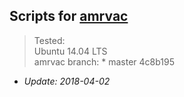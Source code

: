## Scripts for [amrvac](https://github.com/amrvac/amrvac)
> Tested:<br />
> Ubuntu 14.04 LTS<br />
> amrvac branch: * master 4c8b195

* *Update: 2018-04-02*
